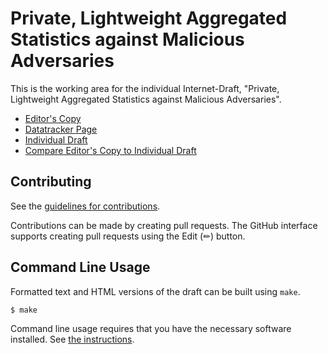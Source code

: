 # Private, Lightweight Aggregated Statistics against Malicious Adversaries

This is the working area for the individual Internet-Draft, "Private, Lightweight Aggregated Statistics against Malicious Adversaries".

* [Editor's Copy](https://jimouris.github.io/draft-irtf-cfrg-plasma/#go.draft-irtf-cfrg-plasma.html)
* [Datatracker Page](https://datatracker.ietf.org/doc/draft-irtf-cfrg-plasma)
* [Individual Draft](https://datatracker.ietf.org/doc/html/draft-irtf-cfrg-plasma)
* [Compare Editor's Copy to Individual Draft](https://jimouris.github.io/draft-irtf-cfrg-plasma/#go.draft-irtf-cfrg-plasma.diff)


## Contributing

See the
[guidelines for contributions](https://github.com/jimouris/draft-irtf-cfrg-plasma/blob//CONTRIBUTING.md).

Contributions can be made by creating pull requests.
The GitHub interface supports creating pull requests using the Edit (✏) button.


## Command Line Usage

Formatted text and HTML versions of the draft can be built using `make`.

```sh
$ make
```

Command line usage requires that you have the necessary software installed.  See
[the instructions](https://github.com/martinthomson/i-d-template/blob/main/doc/SETUP.md).

